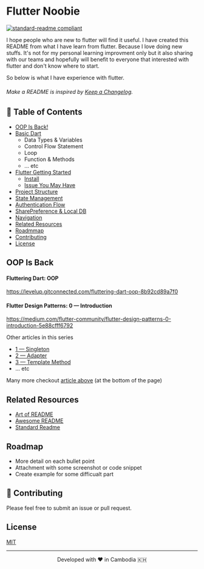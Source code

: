 # Flutter Noobie

[![standard-readme compliant](https://img.shields.io/badge/readme%20style-standard-brightgreen.svg?style=flat-square)](https://github.com/RichardLitt/standard-readme)

I hope people who are new to flutter will find it useful. I have created this README from what I have learn from flutter. Because I love doing new stuffs. It's not for my personal learning improvment only but it also sharing with our teams and hopefully will benefit to everyone that interested with flutter and don't know where to start.

So below is what I have experience with flutter.

###### Make a README is inspired by [Keep a Changelog](https://github.com/dguo/make-a-readme/blob/master/README.md).

## 🚀 Table of Contents

- [OOP Is Back!](#oop-is-back)
- [Basic Dart](https://github.com/smartherd/DartTutorial)
  - Data Types & Variables
  - Control Flow Statement
  - Loop
  - Function & Methods
  - ... etc
- [Flutter Getting Started](#getting-started)
  - [Install](#install)
  - [Issue You May Have](#issue)
- [Project Structure](#project-structure)
- [State Management](#state-management)
- [Authentication Flow](#auth-flow)
- [SharePreference & Local DB](#share-preference)
- [Navigation](#navigation)
- [Related Resources](#related-resources)
- [Roadmmap](#roadmap)
- [Contributing](#contributing)
- [License](#license)

## OOP Is Back

#### Fluttering Dart: OOP

https://levelup.gitconnected.com/fluttering-dart-oop-8b92cd89a7f0

#### Flutter Design Patterns: 0 — Introduction

https://medium.com/flutter-community/flutter-design-patterns-0-introduction-5e88cfff6792

Other articles in this series

- [1 — Singleton](#https://mkobuolys.medium.com/flutter-design-patterns-1-singleton-437f04e923ce)
- [2 — Adapter](#https://mkobuolys.medium.com/flutter-design-patterns-2-adapter-3f05c02a7c84)
- [3 — Template Method](#https://mkobuolys.medium.com/flutter-design-patterns-3-template-method-89799d84e378)
- ... etc

Many more checkout [article above](#https://medium.com/flutter-community/flutter-design-patterns-0-introduction-5e88cfff6792) (at the bottom of the page)

## Related Resources

- [Art of README](https://github.com/noffle/art-of-readme)
- [Awesome README](https://github.com/matiassingers/awesome-readme)
- [Standard Readme](https://github.com/RichardLitt/standard-readme)

## Roadmap

- More detail on each bullet point
- Attachment with some screenshot or code snippet
- Create example for some difficualt part

## 🍰 Contributing

Please feel free to submit an issue or pull request.

## License

[MIT](https://github.com/dguo/make-a-readme/blob/master/LICENSE)

<hr>
<p align="center">
Developed with ❤️ in Cambodia 🇰🇭
</p>
